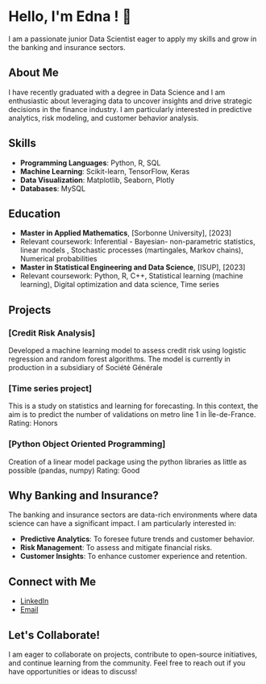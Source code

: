 # Hello, I'm Edna ! 👋

I am a passionate junior Data Scientist eager to apply my skills and grow in the banking and insurance sectors.

## About Me

I have recently graduated with a degree in Data Science and I am enthusiastic about leveraging data to uncover insights and drive strategic decisions in the finance industry. 
I am particularly interested in predictive analytics, risk modeling, and customer behavior analysis.

## Skills

- **Programming Languages**: Python, R, SQL
- **Machine Learning**: Scikit-learn, TensorFlow, Keras
- **Data Visualization**: Matplotlib, Seaborn, Plotly
- **Databases**: MySQL

## Education

- **Master in Applied Mathematics**, [Sorbonne University], [2023]
- Relevant coursework: Inferential - Bayesian- non-parametric statistics, linear models , Stochastic processes (martingales, Markov chains), Numerical probabilities
- **Master in Statistical Engineering and Data Science**, [ISUP], [2023]
- Relevant coursework: Python, R, C++, Statistical learning (machine learning), Digital optimization and data science, Time series

## Projects

### [Credit Risk Analysis]
Developed a machine learning model to assess credit risk using logistic regression and random forest algorithms. The model is currently in production in a subsidiary of Société Générale

### [Time series project]
This is a study on statistics and learning for forecasting. In this context, the aim is to predict the number of validations on metro line 1 in Île-de-France.
Rating: Honors

### [Python Object Oriented Programming]
Creation of a linear model package using the python libraries as little as possible (pandas, numpy)
Rating: Good

## Why Banking and Insurance?

The banking and insurance sectors are data-rich environments where data science can have a significant impact. I am particularly interested in:

- **Predictive Analytics**: To foresee future trends and customer behavior.
- **Risk Management**: To assess and mitigate financial risks.
- **Customer Insights**: To enhance customer experience and retention.

## Connect with Me

- [LinkedIn](https://www.linkedin.com/in/edna-radji-400915203)
- [Email](mailto:radjihalidath@gmail.com)

## Let's Collaborate!

I am eager to collaborate on projects, contribute to open-source initiatives, and continue learning from the community. Feel free to reach out if you have opportunities or ideas to discuss!
